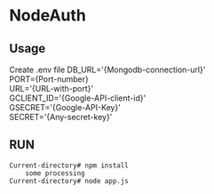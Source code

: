 # NodeAuth

Usage
----
Create .env file
    DB_URL='{Mongodb-connection-url}'<br>
    PORT={Port-number}<br>
    URL='{URL-with-port}'<br>
    GCLIENT_ID='{Google-API-client-id}'<br>
    GSECRET='{Google-API-Key}'<br>
    SECRET='{Any-secret-key}'<br>

RUN
---
    Current-directory# npm install
        some processing
    Current-directory# node app.js